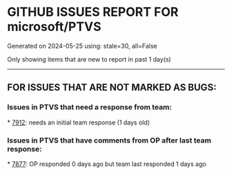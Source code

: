 
# GITHUB ISSUES REPORT FOR microsoft/PTVS


Generated on 2024-05-25 using: stale=30, all=False


Only showing items that are new to report in past 1 day(s)


---

## FOR ISSUES THAT ARE NOT MARKED AS BUGS:


### Issues in PTVS that need a response from team:


\* [7912](https://github.com/microsoft/PTVS/issues/7912 "Microsoft.VisualStudio.CommonIDE.Solutions.HResultExtensions+WrapperCOMException (0x8000FFFF): "): needs an initial team response (1 days old)

### Issues in PTVS that have comments from OP after last team response:


\* [7877](https://github.com/microsoft/PTVS/issues/7877 "The Quick Action icon for 'remove unused imports' only appear if the code is selected."): OP responded 0 days ago but team last responded 1 days ago

